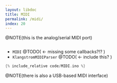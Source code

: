 ```yaml
---
layout: libdoc
title: MIDI
permalink: /midi/
index: 20
---
```


@NOTE(this is the analog/serial MIDI port)

```cpp
```

- `MIDI` @TODO( <- missing some callbacks?!? )
- `KlangstromMIDIParser` @TODO( <- include this? )

```cpp
{% include_relative code/MIDI.ino %}
```

@NOTE(there is also a USB-based MIDI interface)